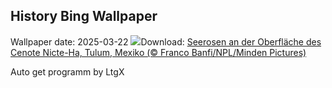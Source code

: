 ## History Bing Wallpaper
Wallpaper date: 2025-03-22
![](https://www.bing.com/th?id=OHR.CenoteLilies_DE-DE2391568700_UHD.jpg&w=1000)Download: [Seerosen an der Oberfläche des Cenote Nicte-Ha, Tulum, Mexiko (© Franco Banfi/NPL/Minden Pictures)](https://www.bing.com/th?id=OHR.CenoteLilies_DE-DE2391568700_UHD.jpg)

Auto get programm by LtgX

